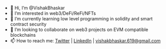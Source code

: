 - 👋 Hi, I’m @VishakBhaskar
- 👀 I’m interested in web3/DeFi/ReFi/NFTs
- 🌱 I’m currently learning low level programming in solidity and smart contract security
- 💞️ I’m looking to collaborate on web3 projects on EVM compatible blockchains
- 📫 How to reach me: [Twitter](https://twitter.com/BUIDLer6) | [LinkedIn](https://www.linkedin.com/in/vishak-bhaskar-a67aab201/) | vishakbhaskar.619@gmail.com

<!---
VishakBhaskar/VishakBhaskar is a ✨ special ✨ repository because its `README.md` (this file) appears on your GitHub profile.
You can click the Preview link to take a look at your changes.
--->

